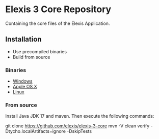 # Elexis 3 Core Repository
Containing the core files of the Elexis Application.
## Installation
- Use precompiled binaries
- Build from source
### Binaries
- [Windows](http://download.elexis.info/elexis/3.10/products/Elexis3-win32.win32.x86_64.zip)
- [Apple OS X](http://download.elexis.info/elexis/3.10/products/Elexis3-macosx.cocoa.x86_64.zip)
- [Linux](http://download.elexis.info/elexis/3.10/products/Elexis3-linux.gtk.x86_64.zip)

### From source
Install Java JDK 17 and maven. Then execute the following commands:

git clone https://github.com/elexis/elexis-3-core
mvn -V clean verify  -Dtycho.localArtifacts=ignore -DskipTests



